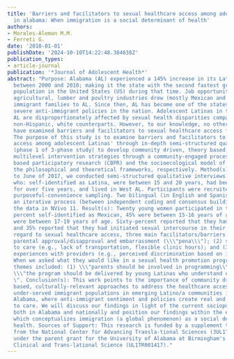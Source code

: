 ```yaml
---
title: 'Barriers and facilitators to sexual healthcare access among adolescent latinas
  in alabama: When immigration is a social determinant of health'
authors:
- Morales-Aleman M.M.
- Ferreti G.
date: '2018-01-01'
publishDate: '2024-10-10T14:22:48.384638Z'
publication_types:
- article-journal
publication: '*Journal of Adolescent Health*'
abstract: "Purpose: Alabama (AL) experienced a 145% increase in its Latino pop-ulation
  between 2000 and 2010; making it the state with the second fastest growing Latino
  population in the United States (US) during that time. Job opportunities in the
  agricultural, lumber and poultry industries drew (mostly Mexican and Central-American)
  immigrant families to AL. Since then, AL has become one of the states with the most
  severe anti-immigrant policies in the nation. Adolescent Latinas in the US and in
  AL are disproportionately affected by sexual health disparities compared to their
  non-Hispanic, white counterparts. However, to our knowledge, no other researchers
  have examined barriers and facilitators to sexual healthcare access for this sub-population.
  The purpose of this study is to examine barriers and facilitators to sexual healthcare
  access among adolescent Latinas' through in-depth semi-structured qualitative interviews
  (phase 1 of 3-phase study) to develop community driven, theory based, culturally-relevant,
  multilevel intervention strategies through a community-engaged process. Community
  based participatory research (CBPR) and the socioecological model of health provided
  the philosophical and theoretical frameworks, respectively. Method(s): From January
  to June of 2017, we conducted semi-structured qualitative interviews with adolescents
  who: self-identified as Latina, were between 15 and 20 years, had been in the US
  for over five years, and lived in West AL. Participants were recruited through venue-based,
  purposeful-convenience sampling. Two bilingual (in English and Spanish) coders used
  an iterative process (between independent coding and consensus building) to analyze
  the data in NVivo 11. Result(s): Twenty young women participated in the study. Sixty-five
  percent self-identified as Mexican, 45% were between 15-16 years of age and 55%
  were between 17-19 years of age. Sixty-percent reported that they had health insurance
  and 35% reported that they had initiated sexual intercourse in their lifetime. With
  regard to sexual healthcare access, three main facilitators/barriers emerged: (1)
  parental approval/disapproval and embarrassment (\\\"pena\\\"); (2) structural facilitators/barriers
  to care (e.g., lack of transportation, flexible clinic hours); and (3) positive/negative
  experiences with providers (e.g., perceived discrimination based on immigrant status).
  When we asked what they would like in a sexual health promotion program, emergent
  themes included: (1) \\\"parents should be involved in programming\\\"; and (2)
  \\\"the program should be delivered by young Latinas who understand our experience\\\
  \". Conclusion(s): This work points to the importance of community driven, theory
  based, culturally-relevant approaches to address the healthcare access needs of
  under-served immigrant populations in emerging Latino/a communities in states like
  Alabama, where anti-immigrant sentiment and policies create real and perceived barriers
  to care. We will discuss our findings in light of the current sociopolitical context
  both in Alabama and nationally and position our findings within the extant literature
  which conceptualizes immigration (a global phenomenon) as a social determinant of
  health. Sources of Support: This research is funded by a supplement to promote diversity
  from the National Center for Advancing Transla-tional Sciences (3UL1TR001417-02S1)
  under the parent grant for the University of Alabama at Birmingham's Center for
  Clinical and Trans-lational Science (UL1TR001417)."
---
```


